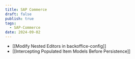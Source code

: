 ```yaml
---
title: SAP Commerce
draft: false
publish: true
tags:
  - SAP-Commerce
date: 2024-09-02
---
```

- [[Modify Nested Editors in backoffice-config]]
- [[Intercepting Populated Item Models Before Persistence]]